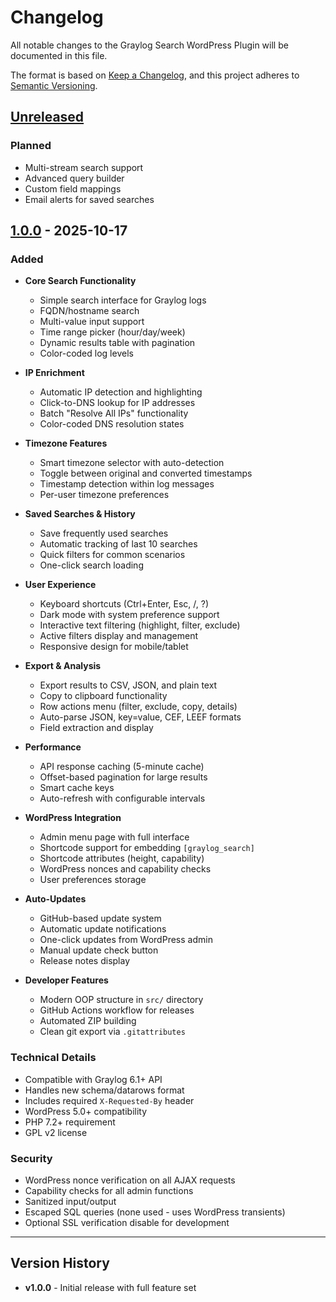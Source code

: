 # Changelog

All notable changes to the Graylog Search WordPress Plugin will be documented in this file.

The format is based on [Keep a Changelog](https://keepachangelog.com/en/1.0.0/),
and this project adheres to [Semantic Versioning](https://semver.org/spec/v2.0.0.html).

## [Unreleased]

### Planned
- Multi-stream search support
- Advanced query builder
- Custom field mappings
- Email alerts for saved searches

## [1.0.0] - 2025-10-17

### Added
- **Core Search Functionality**
  - Simple search interface for Graylog logs
  - FQDN/hostname search
  - Multi-value input support
  - Time range picker (hour/day/week)
  - Dynamic results table with pagination
  - Color-coded log levels

- **IP Enrichment**
  - Automatic IP detection and highlighting
  - Click-to-DNS lookup for IP addresses
  - Batch "Resolve All IPs" functionality
  - Color-coded DNS resolution states

- **Timezone Features**
  - Smart timezone selector with auto-detection
  - Toggle between original and converted timestamps
  - Timestamp detection within log messages
  - Per-user timezone preferences

- **Saved Searches & History**
  - Save frequently used searches
  - Automatic tracking of last 10 searches
  - Quick filters for common scenarios
  - One-click search loading

- **User Experience**
  - Keyboard shortcuts (Ctrl+Enter, Esc, /, ?)
  - Dark mode with system preference support
  - Interactive text filtering (highlight, filter, exclude)
  - Active filters display and management
  - Responsive design for mobile/tablet

- **Export & Analysis**
  - Export results to CSV, JSON, and plain text
  - Copy to clipboard functionality
  - Row actions menu (filter, exclude, copy, details)
  - Auto-parse JSON, key=value, CEF, LEEF formats
  - Field extraction and display

- **Performance**
  - API response caching (5-minute cache)
  - Offset-based pagination for large results
  - Smart cache keys
  - Auto-refresh with configurable intervals

- **WordPress Integration**
  - Admin menu page with full interface
  - Shortcode support for embedding `[graylog_search]`
  - Shortcode attributes (height, capability)
  - WordPress nonces and capability checks
  - User preferences storage

- **Auto-Updates**
  - GitHub-based update system
  - Automatic update notifications
  - One-click updates from WordPress admin
  - Manual update check button
  - Release notes display

- **Developer Features**
  - Modern OOP structure in `src/` directory
  - GitHub Actions workflow for releases
  - Automated ZIP building
  - Clean git export via `.gitattributes`

### Technical Details
- Compatible with Graylog 6.1+ API
- Handles new schema/datarows format
- Includes required `X-Requested-By` header
- WordPress 5.0+ compatibility
- PHP 7.2+ requirement
- GPL v2 license

### Security
- WordPress nonce verification on all AJAX requests
- Capability checks for all admin functions
- Sanitized input/output
- Escaped SQL queries (none used - uses WordPress transients)
- Optional SSL verification disable for development

---

## Version History

- **v1.0.0** - Initial release with full feature set

[Unreleased]: https://github.com/DroppedLink/Graylog-Search/compare/v1.0.0...HEAD
[1.0.0]: https://github.com/DroppedLink/Graylog-Search/releases/tag/v1.0.0

